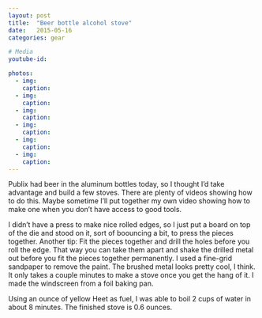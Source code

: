 ```yaml
---
layout: post
title:  "Beer bottle alcohol stove"
date:   2015-05-16
categories: gear

# Media
youtube-id:

photos:
  - img:
    caption:
  - img:
    caption:
  - img:
    caption:
  - img:
    caption:
  - img:
    caption:
  - img:
    caption:
---
```



Publix had beer in the aluminum bottles today, so I thought I’d take advantage and build a few stoves. There are plenty of videos showing how to do this. Maybe sometime I’ll put together my own video showing how to make one when you don’t have access to good tools.

I didn’t have a press to make nice rolled edges, so I just put a board on top of the die and stood on it, sort of boouncing a bit, to press the pieces together. Another tip: Fit the pieces together and drill the holes before you roll the edge. That way you can take them apart and shake the drilled metal out before you fit the pieces together permanently. I used a fine-grid sandpaper to remove the paint. The brushed metal looks pretty cool, I think. It only takes a couple minutes to make a stove once you get the hang of it. I made the windscreen from a foil baking pan.

Using an ounce of yellow Heet as fuel, I was able to boil 2 cups of water in about 8 minutes. The finished stove is 0.6 ounces.
